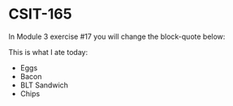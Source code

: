 # CSIT-165

In Module 3 exercise #17 you will change the block-quote below:

This is what I ate today:

- Eggs
- Bacon
- BLT Sandwich
- Chips
